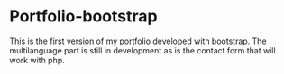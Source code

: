 # Portfolio-bootstrap

This is the first version of my portfolio developed with bootstrap.
The multilanguage part is still in development as is the contact form that will work with php.
